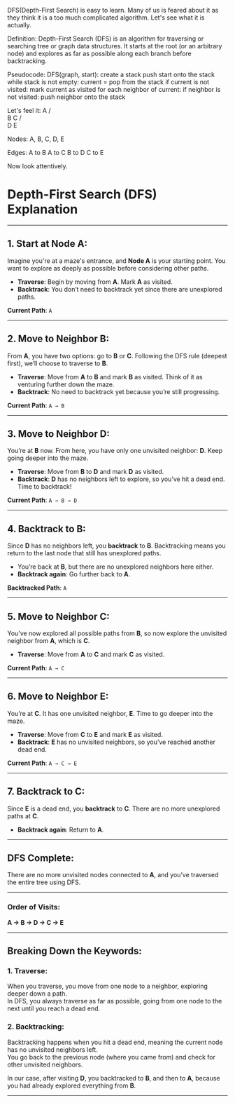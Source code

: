 DFS(Depth-First Search) is easy to learn. Many of us is feared about it as they think it is a too much complicated algorithm. Let's see what it is actually.

Definition:
Depth-First Search (DFS) is an algorithm for traversing or searching tree or graph data structures. It starts at the root (or an arbitrary node) and explores as far as possible along each branch before backtracking.

Pseudocode:
DFS(graph, start):
    create a stack
    push start onto the stack
    while stack is not empty:
        current = pop from the stack
        if current is not visited:
            mark current as visited
            for each neighbor of current:
                if neighbor is not visited:
                    push neighbor onto the stack

Let's feel it:
    A
   / \
  B   C
 /     \
D       E

Nodes: A, B, C, D, E

Edges:
A to B
A to C
B to D
C to E

Now look attentively.

# Depth-First Search (DFS) Explanation

---

## 1. Start at Node A:

Imagine you're at a maze's entrance, and **Node A** is your starting point. You want to explore as deeply as possible before considering other paths.

- **Traverse**: Begin by moving from **A**. Mark **A** as visited.
- **Backtrack**: You don’t need to backtrack yet since there are unexplored paths.

**Current Path**: `A`

---

## 2. Move to Neighbor B:

From **A**, you have two options: go to **B** or **C**. Following the DFS rule (deepest first), we’ll choose to traverse to **B**.

- **Traverse**: Move from **A** to **B** and mark **B** as visited. Think of it as venturing further down the maze.
- **Backtrack**: No need to backtrack yet because you’re still progressing.

**Current Path**: `A → B`

---

## 3. Move to Neighbor D:

You’re at **B** now. From here, you have only one unvisited neighbor: **D**. Keep going deeper into the maze.

- **Traverse**: Move from **B** to **D** and mark **D** as visited.
- **Backtrack**: **D** has no neighbors left to explore, so you’ve hit a dead end. Time to backtrack!

**Current Path**: `A → B → D`

---

## 4. Backtrack to B:

Since **D** has no neighbors left, you **backtrack** to **B**. Backtracking means you return to the last node that still has unexplored paths.

- You’re back at **B**, but there are no unexplored neighbors here either.
- **Backtrack again**: Go further back to **A**.

**Backtracked Path**: `A`

---

## 5. Move to Neighbor C:

You’ve now explored all possible paths from **B**, so now explore the unvisited neighbor from **A**, which is **C**.

- **Traverse**: Move from **A** to **C** and mark **C** as visited.

**Current Path**: `A → C`

---

## 6. Move to Neighbor E:

You’re at **C**. It has one unvisited neighbor, **E**. Time to go deeper into the maze.

- **Traverse**: Move from **C** to **E** and mark **E** as visited.
- **Backtrack**: **E** has no unvisited neighbors, so you’ve reached another dead end.

**Current Path**: `A → C → E`

---

## 7. Backtrack to C:

Since **E** is a dead end, you **backtrack** to **C**. There are no more unexplored paths at **C**.
- **Backtrack again**: Return to **A**.

---

## DFS Complete:

There are no more unvisited nodes connected to **A**, and you’ve traversed the entire tree using DFS.

---

### Order of Visits:
**A → B → D → C → E**

---

## Breaking Down the Keywords:

### 1. **Traverse**:
When you traverse, you move from one node to a neighbor, exploring deeper down a path.  
In DFS, you always traverse as far as possible, going from one node to the next until you reach a dead end.

### 2. **Backtracking**:
Backtracking happens when you hit a dead end, meaning the current node has no unvisited neighbors left.  
You go back to the previous node (where you came from) and check for other unvisited neighbors.

In our case, after visiting **D**, you backtracked to **B**, and then to **A**, because you had already explored everything from **B**.

---

